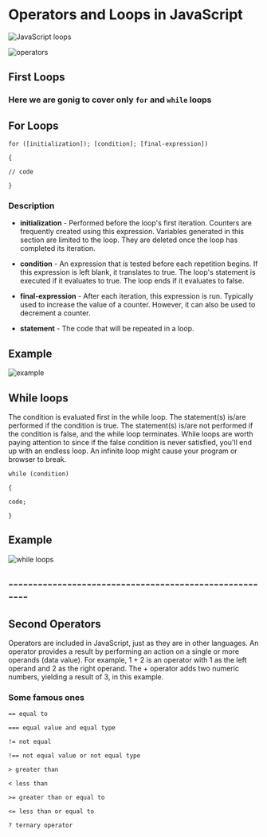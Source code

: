 # Operators and Loops in JavaScript

![JavaScript loops](https://data-flair.training/blogs/wp-content/uploads/sites/2/2019/07/JavaScript-Loops-1200x720.jpg)

![operators](https://data-flair.training/blogs/wp-content/uploads/sites/2/2019/03/JavaScript-Operators-1200x720.jpg)

## First **Loops**

### Here we are gonig to cover only `for` and `while` loops

## For Loops

`for ([initialization]); [condition]; [final-expression])`

`{`

  `// code`

`}`

### Description

* __initialization__ - Performed before the loop's first iteration. Counters are frequently created using this expression. Variables generated in this section are limited to the loop. They are deleted once the loop has completed its iteration.

* __condition__ - An expression that is tested before each repetition begins. If this expression is left blank, it translates to true. The loop's statement is executed if it evaluates to true. The loop ends if it evaluates to false.

* __final-expression__ - After each iteration, this expression is run. Typically used to increase the value of a counter. However, it can also be used to decrement a counter.

* __statement__ - The code that will be repeated in a loop.

## Example

![example](https://res.cloudinary.com/practicaldev/image/fetch/s--RD5sE5BL--/c_limit%2Cf_auto%2Cfl_progressive%2Cq_66%2Cw_880/https://thepracticaldev.s3.amazonaws.com/i/ciwuuuxvt9ew1sxd45hl.gif)

## While loops

The condition is evaluated first in the while loop. The statement(s) is/are performed if the condition is true. The statement(s) is/are not performed if the condition is false, and the while loop terminates. While loops are worth paying attention to since if the false condition is never satisfied, you'll end up with an endless loop. An infinite loop might cause your program or browser to break.

`while (condition)`

`{`

  `code;`

`}`

## Example

![while loops ](https://www.toolsqa.com/wp-content/gallery/javascript/doWhile-loop.png)

## -------------------------------------------------------

## Second __Operators__

Operators are included in JavaScript, just as they are in other languages. An operator provides a result by performing an action on a single or more operands (data value). For example, 1 + 2 is an operator with 1 as the left operand and 2 as the right operand. The + operator adds two numeric numbers, yielding a result of 3, in this example.

### Some famous ones

`== equal to`

`=== equal value and equal type`

`!= not equal`

`!== not equal value or not equal type`

`> greater than`

`< less than`

`>= greater than or equal to`

`<= less than or equal to`

`? ternary operator`
